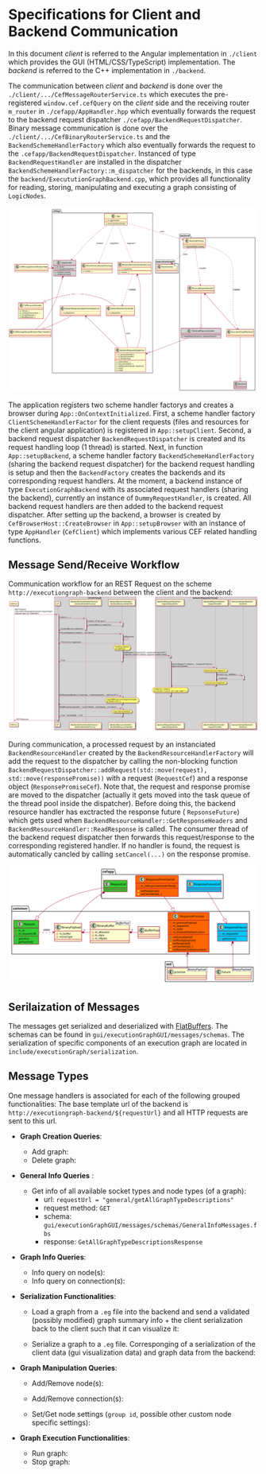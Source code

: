 Specifications for Client and Backend Communication
===
In this document *client* is referred to the Angular implementation in `./client` which provides the GUI (HTML/CSS/TypeScript) implementation. The *backend*  is referred to the C++ implementation in `./backend`.

The communication between *client* and *backend* is done over the `./client/.../CefMessageRouterService.ts` which executes the pre-registered `window.cef.cefQuery` on the *client* side and the receiving router `m_router` in `./cefapp/AppHandler.hpp` which eventually forwards the request to the backend request dispatcher `./cefapp/BackendRequestDispatcher`. 
Binary message communication is done over the `./client/.../CefBinaryRouterService.ts` and the `BackendSchemeHandlerFactory` which also eventually forwards the request to the `.cefapp/BackendRequestDispatcher`. 
Instanced of type `BackendRequestHandler` are installed in the dispatcher `BackendSchemeHandlerFactory::m_dispatcher` for the backends, in this case the `backend/ExecututionGraphBackend.cpp`, which provides all functionality for reading, storing, manipulating and executing a graph consisting of `LogicNodes`.

![Specs](client-backend.svg "Specs")

The application registers two scheme handler factorys and creates a browser during `App::OnContextInitialized`. 
First, a scheme handler factory `ClientSchemeHandlerFactor` for the client requests (files and resources for the client angular application) is registered in `App::setupClient`.
Second, a backend request dispatcher `BackendRequestDispatcher` is created and its request handling loop (1 thread) is started.
Next, in function `App::setupBackend`, a scheme handler factory `BackendSchemeHandlerFactory` (sharing the backend request dispatcher) for the backend request handling is setup and then the `BackendFactory` creates the backends and its corresponding request handlers. At the moment, a backend instance of type `ExecutionGraphBackend` with its associated request handlers (sharing the backend), currently an instance of `DummyRequestHandler`, is created. All backend request handlers are then added to the backend request dispatcher.
After setting up the backend, a browser is created by `CefBrowserHost::CreateBrowser` in `App::setupBrowser` with an instance of type `AppHandler` (`CefClient`) which implements various CEF related handling functions.

## Message Send/Receive Workflow
Communication workflow for an REST Request on the scheme `http://executiongraph-backend` between the client and the backend:
![Client-Backend-Communication](ajax-backend-comm.svg "Client-Backend Communication")

During communication, a processed request by an instanciated `BackendResourceHandler` created by the
`BackendResourceHandlerFactory` will add the request to the dispatcher by calling the non-blocking function `BackendRequestDispatcher::addRequest(std::move(request), std::move(responsePromise))` with a request (`RequestCef`) and a response object (`ResponsePromiseCef`). Note that, the request and response promise are moved to the dispatcher (actually it gets moved into the task queue of the thread pool inside the dispatcher). Before doing this, the backend resource handler has exctracted the response future ( `RepsonseFuture`) which gets used when `BackendResourceHandler::GetResponseHeaders` and `BackendResourceHandler::ReadResponse` is called. The consumer thread of the backend request dispatcher then forwards this request/response to the corresponding registered handler. If no handler is found, the request is automatically cancled by calling `setCancel(...)` on the response promise.

![Request-Reponse-Inheritance](request-response.svg "Request and response promise/future objects.")

## Serilaization of Messages
The messages get serialized and deserialized with [FlatBuffers](https://google.github.io/flatbuffers/).
The schemas can be found in `gui/executionGraphGUI/messages/schemas`. The serialization of specific components of an execution graph are located in `include/executionGraph/serialization`.

## Message Types
One message handlers is associated for each of the following grouped functionalities:
The base template url of the backend is `http://executiongraph-backend/${requestUrl}` and all HTTP requests are sent to this url.

-   **Graph Creation Queries**:
    * Add graph:
    * Delete graph:

-   **General Info Queries** :

    * Get info of all available socket types and node types (of a graph):
        - url: `requestUrl = "general/getAllGraphTypeDescriptions"`
        - request method: `GET`
        - schema: `gui/executionGraphGUI/messages/schemas/GeneralInfoMessages.fbs`
        - response: `GetAllGraphTypeDescriptionsResponse`

-   **Graph Info Queries**:
    * Info query on node(s):
    * Info query on connection(s):

-   **Serialization Functionalities**:
    * Load a graph from a `.eg` file into the backend and send a validated (possibly modified) graph summary info + the client serialization back to the client such that it can visualize it:

    * Serialize a graph to a `.eg` file. Corresponging of a serialization of the client data (gui visualization data) and graph data from the backend:

-   **Graph Manipulation Queries**:
    * Add/Remove node(s):
    * Add/Remove connection(s):

    * Set/Get node settings (`group id`, possible other custom node specific settings):

- **Graph Execution Functionalities**:
    * Run graph:
    * Stop graph:

```